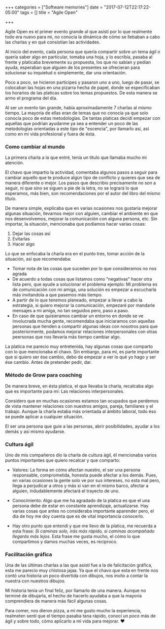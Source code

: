 +++
categories = ["Software memories"]
date = "2017-07-12T22:17:22-05:00"
tags = []
title = "Agile Open"

+++



Agile Open es el primer evento grande al que asistí por lo que realmente todo era nuevo para mi, no conocía la dinámica de cómo se llebaban a cabo las charlas y en  qué consistían las actividades.

Al inicio del evento, cada persona que quería compartir sobre un tema ágil o quería saber algo en particular, tomaba una hoja, y lo escribía, pasaba al frente y platicaba brevemente su propuesta, los que no sabían y pedían ayuda, esperaban que alguien de los presentes se ofrecieran para  solucionar su inquietud o simplemente, dar una orientación.

Poco a poco, se hicieron participes y pasaron uno a uno, luego de pasar, se colocaban las hojas en una pizarra hecha de papel, donde se especificaban los horarios de las platicas sobre los temas propuestos. De esta manera se armo el programa del día.

Al ser un evento tan grande, había aproximadamente 7 charlas al mismo tiempo. La mayoría de ellas eran de temas que no conocía ya que solo conocía poco de estas metodologías. De tantas platicas decidí empezar con aquellas que podrían ayudarme ya sea a entender un poco de las metodologías orientadas a este tipo de "escencia", por llamarlo así, así como en mi vida profesional y fuera de ésta.

### Como cambiar al mundo

La primera charla a la que entré, tenía un título que llamaba mucho mi atención.

El chavo que impartio la actividad, comentaba algunos pasos a seguir para cambiar aquello que te produce algún tipo de conflicto y quieres que sea de manera diferente o mejor.
Los pasos que describio precisamente no son a seguir, ni que sino se siguen a pie de la letra, no se logrará lo que esperamos, más bien, son recomendaciones por el autor del libro del mismo título.

De manera simple, explicaba que en varias ocasiones nos gustaría mejorar algunas situación, llevarnos mejor con alguien, cambiar el ambiente en que nos desenvolvemos, mejorar la comunicación con alguna persona, etc. Sin importar, la situación, mencionaba que podíamos hacer varias cosas:

1. Dejar las cosas así
2. Evitarlas
3. Hacer algo

Lo que se enfocaba la charla era en el punto tres, tomar acción de la situación, así que recomendaba:

*  Tomar nota de las cosas que suceden por lo que consideramos no nos agrada
*  De acuerdo a todas cosas que listamos como "negativas" hacer otra lista pero, que ayude a solucionar el problema ejemplo: Mi problema es de comunicación con mi amiga, una solución es empezar a escucharla más invitandola a que pasemos más tiempo.
*  A partir de lo que tenemos planeado, empezar a llevar a cabo la estrategía, si quiero mejorar la comunicación, empezaré por mandarle mensajes a mi amiga, no tan seguidos pero, paso a paso.
*  En caso de que quisieramos cambiar un entorno en donde se ve involucrada mucha gente, recomendaba que iniciaramos con aquellas personas que tienden a compartir algunas ideas con nosotros para que posteriormente, podamos mejorar relaciones interpersonales con otras peersonas que nos llevaría más tiempo cambiar algo.

La platica me parecio muy entretenida, hay algunas cosas que comparto con lo que mencionaba el chavo. Sin embargo, para mi, es parte importante que si quiero ser ése cambio, debo de empezar a ver lo qué yo hago y ser ése cambio. Antes de pretender pedir, dar.


### Método de Grow para coaching

De manera breve, en ésta platica, el que llevaba la charla, recalcaba algo que es importante para mi: Las relaciones interpersonales.

Considero que en muchas ocasiones estamos tan ocupados que perdemos de vista mantener relaciones con nuestros amigos, pareja, familiares y el trabajo. Aunque la charla estaba más orientada al ámbito laboral, todo éso se puede aplicar a cualquier situación.

El ser una persona que guie a las personas, abrir posibilidades, ayudar a los demás y así mismo ayudarse.

### Cultura ágil

Uno de mis compañeros dio la charla de cultura ágil, él mencionaba varios puntos importantes que quiero recalcar y que comparto:

* Valores:  La forma en cómo afectan nuestro, el ser una persona responsable, comprometida, honesta puede afectar a los demás. Pues, en varias ocasiones la gente solo ve por sus intereses, no esta mal pero, llega a perjudicar a otros y más si van en el mismo barco, afectar a alguien, indudablemente afectará el trayecto de uno.

* Conocimiento: Algo que me ha agradado de la platica es que el una persona debe de estar en constante aprendizaje, actualizarse. Hay varias cosas que antes no consideraba importante aparender pero, el día de hoy me doy cuenta que es de vital importancia conocerlo.

* Hay otro punto que entendí y que me llevo de la platica, me recuerda a esta frase: <cite>Si caminas solo, irás más rápido, si caminas acompañado llegarás más lejos.</cite>  Esta frase me gusta mucho, el cómo lo que compartimos y damos muchas veces, es reciproco.


### Facilitación gráfica

Una de las últimas charlas a las que asistí fue a la de falicitación gráfica, esta me parecio muy chistosa jajaa. Ya que el chavo que esta en frente nos contó una historia un poco divertida con dibujos, nos invito a contar la nuestra con nuestros dibujos.

Mi historia tenía un final feliz, por llamarlo de una manera. Aunque no terminé de dibujarla, el hecho de hacerlo ayudaba a que la mayoría comprendiera de manera más fácil algunas cosas.

Para comer, nos dieron pizza, a mi me gusto mucho la experiencia, realmeten sentí que el tiempo pasaba tana rápido, conocí un poco más de ágil y sobre todo, cómo aplicarlo a mi vida para mejorar. &#9829;

